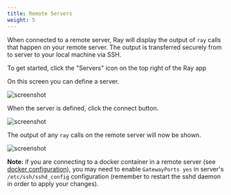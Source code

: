 ```yaml
---
title: Remote Servers
weight: 5
---
```


When connected to a remote server, Ray will display the output of `ray` calls that happen on your remote server. The output is transferred securely from to server to your local machine via SSH.

To get started, click the "Servers" icon on the top right of the Ray app

On this screen you can define a server.

![screenshot](/docs/ray/v1/images/define-server.png)

When the server is defined, click the connect button.

![screenshot](/docs/ray/v1/images/connect.png)

The output of any `ray` calls on the remote server will now be shown.

![screenshot](/docs/ray/v1/images/remote-log.png)

**Note:** if you are connecting to a docker container in a remote server (see [docker configuration](/docs/environments/docker)), you may need to enable `GatewayPorts yes` in server's `/etc/ssh/sshd_config` configuration (remember to restart the sshd daemon in order to apply your changes).

